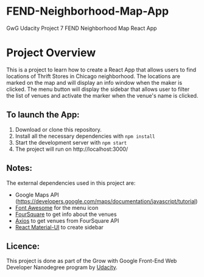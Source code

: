 # FEND-Neighborhood-Map-App 
GwG Udacity Project 7 FEND Neighborhood Map React App

# Project Overview

This is a project to learn how to create a React App that allows users to find locations of Thrift Stores in Chicago neighborhood. The locations are marked on the map and will display an info window when the maker is clicked. The menu button will display the sidebar that allows user to filter the list of venues and activate the marker when the venue's name is clicked.

## To launch the App:

1. Download or clone this repository.
2. Install all the necessary dependencies with `npm install`
3. Start the development server with `npm start`
4. The project will run on http://localhost:3000/

## Notes:

The external dependencies used in this project are:
* Google Maps API (https://developers.google.com/maps/documentation/javascript/tutorial)
* [Font Awesome](https://fontawesome.com/) for the menu icon
* [FourSquare](https://developer.foursquare.com/) to get info about the venues
* [Axios](https://github.com/axios/axios) to get venues from FourSquare API
* [React Material-UI](https://www.npmjs.com/package/@material-ui/core) to create sidebar

## Licence:

This project is done as part of the Grow with Google Front-End Web Developer Nanodegree program by [Udacity](https://www.udacity.com).
